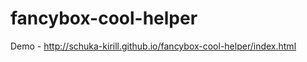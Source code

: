 fancybox-cool-helper
====================
Demo - http://schuka-kirill.github.io/fancybox-cool-helper/index.html

